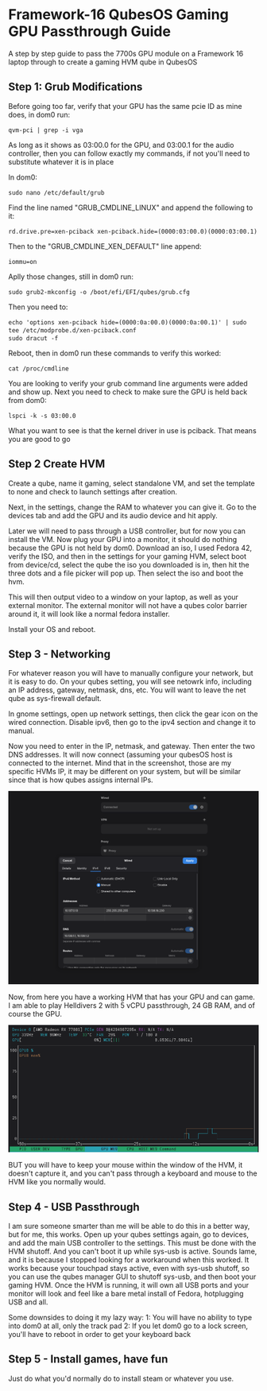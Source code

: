 # Framework-16 QubesOS Gaming GPU Passthrough Guide
A step by step guide to pass the 7700s GPU module on a Framework 16 laptop through to create a gaming HVM qube in QubesOS

## Step 1: Grub Modifications
Before going too far, verify that your GPU has the same pcie ID as mine does, in dom0 run:
```
qvm-pci | grep -i vga
```
As long as it shows as 03:00.0 for the GPU, and 03:00.1 for the audio controller, then you can follow exactly my commands, if not you'll need to substitute whatever it is in place

In dom0:
```
sudo nano /etc/default/grub
```
Find the line named "GRUB_CMDLINE_LINUX" and append the following to it:
```
rd.drive.pre=xen-pciback xen-pciback.hide=(0000:03:00.0)(0000:03:00.1)
```
Then to the "GRUB_CMDLINE_XEN_DEFAULT" line append:
```
iommu=on
```
Aplly those changes, still in dom0 run:
```
sudo grub2-mkconfig -o /boot/efi/EFI/qubes/grub.cfg
```
Then you need to:
```
echo 'options xen-pciback hide=(0000:0a:00.0)(0000:0a:00.1)' | sudo tee /etc/modprobe.d/xen-pciback.conf
sudo dracut -f
```

Reboot, then in dom0 run these commands to verify this worked:
```
cat /proc/cmdline
```
You are looking to verify your grub command line arguments were added and show up. Next you need to check to make sure the GPU is held back from dom0:
```
lspci -k -s 03:00.0
```
What you want to see is that the kernel driver in use is pciback. That means you are good to go

## Step 2 Create HVM
Create a qube, name it gaming, select standalone VM, and set the template to none and check to launch settings after creation.

Next, in the settings, change the RAM to whatever you can give it. Go to the devices tab and add the GPU and its audio device and hit apply.

Later we will need to pass through a USB controller, but for now you can install the VM. Now plug your GPU into a monitor, it should do nothing because the GPU is not held by dom0. Download an iso, I used Fedora 42, verify the ISO, and then in the settings for your gaming HVM, select boot from device/cd, select the qube the iso you downloaded is in, then hit the three dots and a file picker will pop up. Then select the iso and boot the hvm.

This will then output video to a window on your laptop, as well as your external monitor. The external monitor will not have a qubes color barrier around it, it will look like a normal fedora installer.

Install your OS and reboot.

## Step 3 - Networking
For whatever reason you will have to manually configure your network, but it is easy to do. On your qubes setting, you will see netowrk info, including an IP address, gateway, netmask, dns, etc. You will want to leave the net qube as sys-firewall default.

In gnome settings, open up network settings, then click the gear icon on the wired connection. Disable ipv6, then go to the ipv4 section and change it to manual.

Now you need to enter in the IP, netmask, and gateway. Then enter the two DNS addresses. It will now connect (assuming your qubesOS host is connected to the internet. Mind that in the screenshot, those are my specific HVMs IP, it may be different on your system, but will be similar since that is how qubes assigns internal IPs.

![Gnome Netowrk Settings Example](https://github.com/david-cant-code/Framework-16-QubesOS-Gaming-GPU-Passthrough-Guide/blob/main/Screenshot%20From%202025-08-17%2016-57-29.png)


Now, from here you have a working HVM that has your GPU and can game. I am able to play Helldivers 2 with 5 vCPU passthrough, 24 GB RAM, and of course the GPU.

![NVTOP showing GPU info](https://github.com/david-cant-code/Framework-16-QubesOS-Gaming-GPU-Passthrough-Guide/blob/main/Screenshot%20From%202025-08-17%2016-27-11.png)

BUT you will have to keep your mouse within the window of the HVM, it doesn't capture it, and you can't pass through a keyboard and mouse to the HVM like you normally would.

## Step 4 - USB Passthrough

I am sure someone smarter than me will be able to do this in a better way, but for me, this works.
Open up your qubes settings again, go to devices, and add the main USB controller to the settings. This must be done with the HVM shutoff. And you can't boot it up while sys-usb is active. Sounds lame, and it is because I stopped looking for a workaround when this worked. It works because your touchpad stays active, even with sys-usb shutoff, so you can use the qubes manager GUI to shutoff sys-usb, and then boot your gaming HVM. Once the HVM is running, it will own all USB ports and your monitor will look and feel like a bare metal install of Fedora, hotplugging USB and all. 

Some downsides to doing it my lazy way:
1: You will have no ability to type into dom0 at all, only the track pad
2: If you let dom0 go to a lock screen, you'll have to reboot in order to get your keyboard back

## Step 5 - Install games, have fun

Just do what you'd normally do to install steam or whatever you use. 
